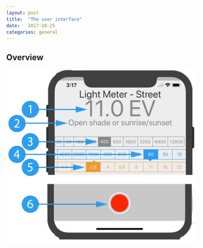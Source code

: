 ```yaml
---
layout: post
title:  "The user interface"
date:   2017-10-25 
categories: general
---
```

## Overview

![user interface overview](/images/usability-overview.jpg "User interface overview")
